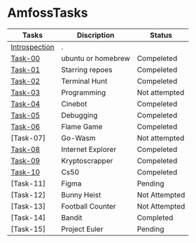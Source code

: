 # AmfossTasks
| Tasks         | Discription                 | Status        |
| ------------- | ----------------------      |------------------|
|[Introspection](https://github.com/kirtisikka1211/amfoss-tasks/tree/main/introspection)|.                              |                 |
| [Task-00](https://github.com/kirtisikka1211/amfoss-tasks/tree/main/task-00)  | ubuntu or homebrew |Compeleted|
| [Task-01](https://github.com/kirtisikka1211/amfoss-tasks/tree/main/task-01)       | Starring repoes     |Compeleted|
| [Task-02](https://github.com/kirtisikka1211/amfoss-tasks/tree/main/task-02)       | Terminal Hunt      |Compeleted|
| [Task-03](https://github.com/kirtisikka1211/amfoss-tasks/tree/main/task-03)       | Programming        |Not attempted|
| [Task-04](https://github.com/kirtisikka1211/amfoss-tasks/tree/main/task-04)       | Cinebot            |Compeleted|
| [Task-05](https://github.com/kirtisikka1211/amfoss-tasks/tree/main/task-05)       | Debugging          |Compeleted|
| [Task-06](https://github.com/kirtisikka1211/amfoss-tasks/tree/main/task-06)       | Flame Game         |Compeleted|
| [Task-07]      | Go-Wasm            |Not attempted|
| [Task-08](https://github.com/kirtisikka1211/amfoss-tasks/tree/main/task-08)        | Internet Explorer |Compeleted|
| [Task-09](https://github.com/kirtisikka1211/amfoss-tasks/tree/main/task-09)      | Kryptoscrapper    |Compeleted|
|[Task-10](https://github.com/kirtisikka1211/amfoss-tasks/tree/main/task-10)        | Cs50              |Compeleted|
| [Task-11]       | Figma           |Pending|
 | [Task-12]       | Bunny Heist          |Not Attempted|
| [Task-13]       | Football Counter           |Not Attempted|
| [Task-14]       | Bandit            |Completed|
| [Task-15]       | Project Euler          |Pending|





